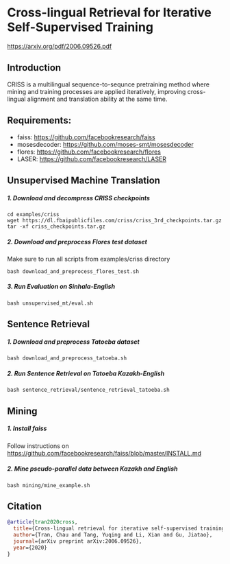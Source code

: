 # Cross-lingual Retrieval for Iterative Self-Supervised Training

https://arxiv.org/pdf/2006.09526.pdf

## Introduction

CRISS is a multilingual sequence-to-sequnce pretraining method where mining and training processes are applied
iteratively, improving cross-lingual alignment and translation ability at the same time.

## Requirements:

* faiss: https://github.com/facebookresearch/faiss
* mosesdecoder: https://github.com/moses-smt/mosesdecoder
* flores: https://github.com/facebookresearch/flores
* LASER: https://github.com/facebookresearch/LASER

## Unsupervised Machine Translation

##### 1. Download and decompress CRISS checkpoints

```
cd examples/criss
wget https://dl.fbaipublicfiles.com/criss/criss_3rd_checkpoints.tar.gz
tar -xf criss_checkpoints.tar.gz
```

##### 2. Download and preprocess Flores test dataset

Make sure to run all scripts from examples/criss directory

```
bash download_and_preprocess_flores_test.sh
```

##### 3. Run Evaluation on Sinhala-English

```
bash unsupervised_mt/eval.sh
```

## Sentence Retrieval

##### 1. Download and preprocess Tatoeba dataset

```
bash download_and_preprocess_tatoeba.sh
```

##### 2. Run Sentence Retrieval on Tatoeba Kazakh-English

```
bash sentence_retrieval/sentence_retrieval_tatoeba.sh
```

## Mining

##### 1. Install faiss

Follow instructions on https://github.com/facebookresearch/faiss/blob/master/INSTALL.md

##### 2. Mine pseudo-parallel data between Kazakh and English

```
bash mining/mine_example.sh
```

## Citation

```bibtex
@article{tran2020cross,
  title={Cross-lingual retrieval for iterative self-supervised training},
  author={Tran, Chau and Tang, Yuqing and Li, Xian and Gu, Jiatao},
  journal={arXiv preprint arXiv:2006.09526},
  year={2020}
}
```
